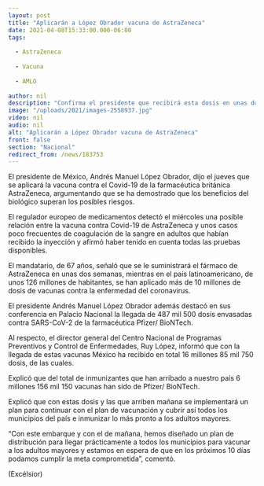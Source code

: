 ```yaml
---
layout: post
title: "Aplicarán a López Obrador vacuna de AstraZeneca"
date: 2021-04-08T15:33:00.000-06:00
tags:
  
  - AstraZeneca
  
  - Vacuna
  
  - AMLO
  
author: nil
description: "Confirma el presidente que recibirá esta dosis en unas dos semanas, aproximadamente; demostrado, que beneficios del inmunizador superan riesgos ante Covid-19"
image: "/uploads/2021/images-2558937.jpg"
video: nil
audio: nil
alt: "Aplicarán a López Obrador vacuna de AstraZeneca"
front: false
section: "Nacional"
redirect_from: /news/183753
---
```


El presidente de México, Andrés Manuel López Obrador, dijo el jueves que se aplicará la vacuna contra el Covid-19 de la farmacéutica británica AstraZeneca, argumentando que se ha demostrado que los beneficios del biológico superan los posibles riesgos.

El regulador europeo de medicamentos detectó el miércoles una posible relación entre la vacuna contra Covid-19 de AstraZeneca y unos casos poco frecuentes de coagulación de la sangre en adultos que habían recibido la inyección y afirmó haber tenido en cuenta todas las pruebas disponibles.

El mandatario, de 67 años, señaló que se le suministrará el fármaco de AstraZeneca en unas dos semanas, mientras en el país latinoamericano, de unos 126 millones de habitantes, se han aplicado más de 10 millones de dosis de vacunas contra la enfermedad del coronavirus.

El presidente Andrés Manuel López Obrador además destacó en sus conferencia en Palacio Nacional la llegada de 487 mil 500 dosis envasadas contra SARS-CoV-2 de la farmacéutica Pfizer/ BioNTech.

Al respecto, el director general del Centro Nacional de Programas Preventivos y Control de Enfermedades, Ruy López, informó que con la llegada de estas vacunas México ha recibido en total 16 millones 85 mil 750 dosis, de las cuales.

Explicó que del total de inmunizantes que han arribado a nuestro país 6 millones 156 mil 150 vacunas han sido de Pfizer/ BioNTech.

Explicó que con estas dosis y las que arriben mañana se implementará un plan para continuar con el plan de vacunación y cubrir así todos los municipios del país e inmunizar lo más pronto a los adultos mayores.

“Con este embarque y con el de mañana, hemos diseñado un plan de distribución para llegar prácticamente a todos los municipios para vacunar a los adultos mayores y estamos en espera de que en los próximos 10 días podamos cumplir la meta comprometida”, comentó.

(Excélsior)